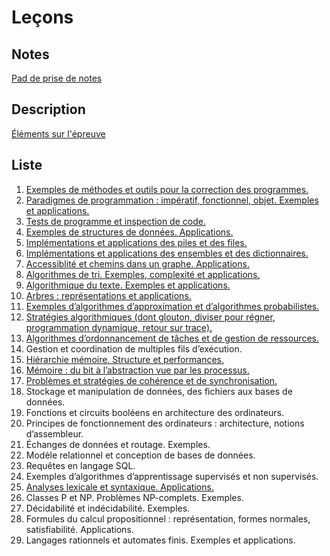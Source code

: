 # Leçons

## Notes

[Pad de prise de notes](https://annuel.framapad.org/p/notes_lecon)

## Description

[Éléments sur l'épreuve](https://agreg-info.org/files/2021/12/descriptionLecon.pdf)

## Liste

1. [Exemples de méthodes et outils pour la correction des programmes.](01-Correction)
2. [Paradigmes de programmation : impératif, fonctionnel, objet. Exemples et applications.](02-Paradigmes)
3. [Tests de programme et inspection de code.](03-Tests)
4. [Exemples de structures de données. Applications.](04-Struct_donnees)
5. [Implémentations et applications des piles et des files.](05-Piles_files)
6. [Implémentations et applications des ensembles et des dictionnaires.](06-Ens_dict)
7. [Accessiblité et chemins dans un graphe. Applications.](07-Graphe)
8. [Algorithmes de tri. Exemples, complexité et applications.](08-Tris)
9. [Algorithmique du texte. Exemples et applications.](09-Algo_txt)
10. [Arbres : représentations et applications.](10-Arbres)
11. [Exemples d’algorithmes d’approximation et d’algorithmes probabilistes.](11-Approx_proba)
12. [Stratégies algorithmiques (dont glouton, diviser pour régner, programmation dynamique, retour sur trace).](12-Strat_algo)
13. [Algorithmes d’ordonnancement de tâches et de gestion de ressources.](13-Ordonnancement)
14. Gestion et coordination de multiples fils d’exécution.
15. [Hiérarchie mémoire. Structure et performances.](15-Hierarchie_memoire)
16. [Mémoire : du bit à l’abstraction vue par les processus.](16-Memoire)
17. [Problèmes et stratégies de cohérence et de synchronisation.](17-Coherence_synchro)
18. Stockage et manipulation de données, des fichiers aux bases de données.
19. Fonctions et circuits booléens en architecture des ordinateurs.
20. Principes de fonctionnement des ordinateurs : architecture, notions d’assembleur.
21. Échanges de données et routage. Exemples.
22. Modèle relationnel et conception de bases de données.
23. Requêtes en langage SQL.
24. Exemples d’algorithmes d’apprentissage supervisés et non supervisés.
25. [Analyses lexicale et syntaxique. Applications.](25-Compil)
26. Classes P et NP. Problèmes NP-complets. Exemples.
27. Décidabilité et indécidabilité. Exemples.
28. Formules du calcul propositionnel : représentation, formes normales, satisfiabilité. Applications.
29. Langages rationnels et automates finis. Exemples et applications.
